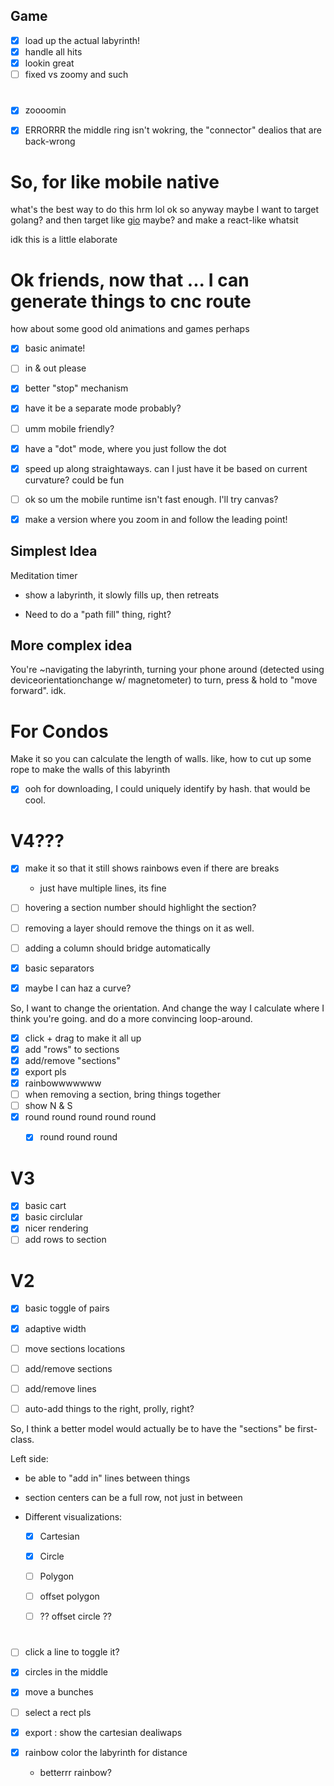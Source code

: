 
## Game

- [x] load up the actual labyrinth!
- [x] handle all hits
- [x] lookin great
- [ ] fixed vs zoomy and such

#

- [x] zoooomin

- [x] ERRORRR the middle ring isn't wokring, the "connector" dealios that are back-wrong

# So, for like mobile native
what's the best way to do this
hrm
lol ok
so
anyway maybe I want to target golang?
and then target like [gio](https://gioui.org/) maybe?
and make a react-like whatsit

idk this is a little elaborate


# Ok friends, now that ... I can generate things to cnc route
how about some good old
animations
and games
perhaps

- [x] basic animate!
- [ ] in & out please
- [x] better "stop" mechanism
- [x] have it be a separate mode probably?
- [ ] umm mobile friendly?
- [x] have a "dot" mode, where you just follow the dot

- [x] speed up along straightaways.
  can I just have it be based on current curvature? could be fun

- [ ] ok so um the mobile runtime isn't fast enough.
  I'll try canvas?



- [x] make a version where you zoom in and follow the leading point!

## Simplest Idea

Meditation timer
- show a labyrinth, it slowly fills up, then retreats

- Need to do a "path fill" thing, right?

## More complex idea

You're ~navigating the labyrinth, turning your phone around (detected using deviceorientationchange w/ magnetometer)
to turn, press & hold to "move forward". idk.


# For Condos

Make it so you can calculate the length of walls.
like, how to cut up some rope to make the walls
of this labyrinth


- [x] ooh for downloading, I could uniquely identify by hash. that would be cool.

# V4???

- [x] make it so that it still shows rainbows even if there are breaks
  - just have multiple lines, its fine
- [ ] hovering a section number should highlight the section?
- [ ] removing a layer should remove the things on it as well.
- [ ] adding a column should bridge automatically

- [x] basic separators
- [x] maybe I can haz a curve?

So, I want to change the orientation.
And change the way I calculate where I think you're going.
and do a more convincing loop-around.

- [x] click + drag to make it all up
- [x] add "rows" to sections
- [x] add/remove "sections"
- [x] export pls
- [x] rainbowwwwwww
- [ ] when removing a section, bring things together
- [ ] show N & S
- [x] round round round round round
  - [x] round round round


# V3

- [x] basic cart
- [x] basic circlular
- [x] nicer rendering
- [ ] add rows to section

# V2

- [x] basic toggle of pairs
- [x] adaptive width
- [ ] move sections locations
- [ ] add/remove sections
- [ ] add/remove lines
- [ ] auto-add things to the right, prolly, right?


So, I think a better model would actually be to
have the "sections" be first-class.





Left side:
- be able to "add in" lines between things
- section centers can be a full row, not just in between

- Different visualizations:
  - [x] Cartesian
  - [x] Circle
  - [ ] Polygon
  - [ ] offset polygon
  - [ ] ?? offset circle ??


#

- [ ] click a line to toggle it?



- [x] circles in the middle
- [x] move a bunches
- [ ] select a rect pls
- [x] export : show the cartesian dealiwaps
- [x] rainbow color the labyrinth for distance
  - betterrr rainbow?
